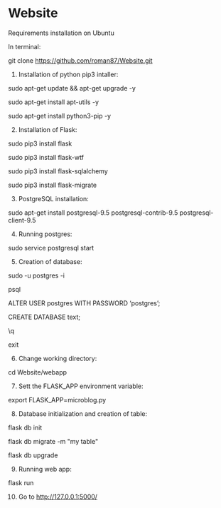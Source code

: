 # Website

Requirements installation on Ubuntu

In terminal:

git clone https://github.com/roman87/Website.git

1. Installation of python pip3 intaller:

sudo apt-get update && apt-get upgrade -y

sudo apt-get install apt-utils -y

sudo apt-get install python3-pip -y

2. Installation of Flask:

sudo pip3 install flask

sudo pip3 install flask-wtf

sudo pip3 install flask-sqlalchemy

sudo pip3 install flask-migrate

3. PostgreSQL installation:

sudo apt-get install postgresql-9.5 postgresql-contrib-9.5 postgresql-client-9.5

4. Running postgres:

sudo service postgresql start

5. Creation of database:

sudo -u postgres -i

psql

ALTER USER postgres WITH PASSWORD ‘postgres’;

CREATE DATABASE text;

\q

exit

6. Change working directory:

cd Website/webapp

7. Sett the FLASK_APP environment variable:

export FLASK_APP=microblog.py

8. Database initialization and creation of table:

flask db init

flask db migrate -m "my table"

flask db upgrade

9. Running web app:

flask run

10. Go to http://127.0.0.1:5000/
